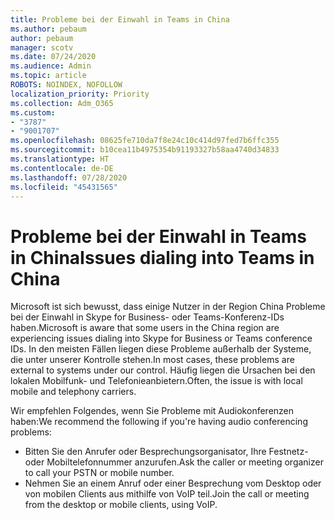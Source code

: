 ```yaml
---
title: Probleme bei der Einwahl in Teams in China
ms.author: pebaum
author: pebaum
manager: scotv
ms.date: 07/24/2020
ms.audience: Admin
ms.topic: article
ROBOTS: NOINDEX, NOFOLLOW
localization_priority: Priority
ms.collection: Adm_O365
ms.custom:
- "3787"
- "9001707"
ms.openlocfilehash: 08625fe710da7f8e24c10c414d97fed7b6ffc355
ms.sourcegitcommit: b10cea11b4975354b91193327b58aa4740d34833
ms.translationtype: HT
ms.contentlocale: de-DE
ms.lasthandoff: 07/28/2020
ms.locfileid: "45431565"
---
```

# <a name="issues-dialing-into-teams-in-china"></a><span data-ttu-id="fe1ef-102">Probleme bei der Einwahl in Teams in China</span><span class="sxs-lookup"><span data-stu-id="fe1ef-102">Issues dialing into Teams in China</span></span>

<span data-ttu-id="fe1ef-103">Microsoft ist sich bewusst, dass einige Nutzer in der Region China Probleme bei der Einwahl in Skype for Business- oder Teams-Konferenz-IDs haben.</span><span class="sxs-lookup"><span data-stu-id="fe1ef-103">Microsoft is aware that some users in the China region are experiencing issues dialing into Skype for Business or Teams conference IDs.</span></span> <span data-ttu-id="fe1ef-104">In den meisten Fällen liegen diese Probleme außerhalb der Systeme, die unter unserer Kontrolle stehen.</span><span class="sxs-lookup"><span data-stu-id="fe1ef-104">In most cases, these problems are external to systems under our control.</span></span> <span data-ttu-id="fe1ef-105">Häufig liegen die Ursachen bei den lokalen Mobilfunk- und Telefonieanbietern.</span><span class="sxs-lookup"><span data-stu-id="fe1ef-105">Often, the issue is with local mobile and telephony carriers.</span></span>

<span data-ttu-id="fe1ef-106">Wir empfehlen Folgendes, wenn Sie Probleme mit Audiokonferenzen haben:</span><span class="sxs-lookup"><span data-stu-id="fe1ef-106">We recommend the following if you're having audio conferencing problems:</span></span>

-   <span data-ttu-id="fe1ef-107">Bitten Sie den Anrufer oder Besprechungsorganisator, Ihre Festnetz- oder Mobiltelefonnummer anzurufen.</span><span class="sxs-lookup"><span data-stu-id="fe1ef-107">Ask the caller or meeting organizer to call your PSTN or mobile number.</span></span>
-   <span data-ttu-id="fe1ef-108">Nehmen Sie an einem Anruf oder einer Besprechung vom Desktop oder von mobilen Clients aus mithilfe von VoIP teil.</span><span class="sxs-lookup"><span data-stu-id="fe1ef-108">Join the call or meeting from the desktop or mobile clients, using VoIP.</span></span>